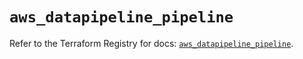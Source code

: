 # `aws_datapipeline_pipeline`

Refer to the Terraform Registry for docs: [`aws_datapipeline_pipeline`](https://registry.terraform.io/providers/hashicorp/aws/6.8.0/docs/resources/datapipeline_pipeline).
